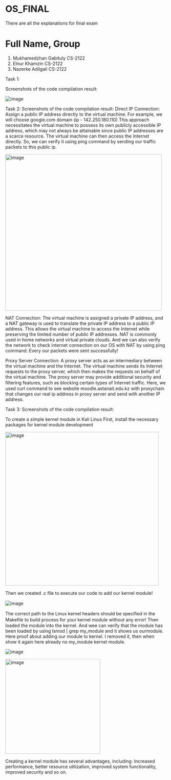 # OS_FINAL
There are all the explanations for final exam
#	Full Name,	Group 
1)	Mukhamedzhan Gabituly	CS-2122
2)	Elnur Khamzin	CS-2122
3)	Nazerke Adilgali	CS-2122

Task 1:


Screenshots of the code compilation result:


![image](https://user-images.githubusercontent.com/86833038/218450877-09f11949-274a-497e-bf14-cf78429a11f2.png)



Task 2:
Screenshots of the code compilation result:
Direct IP Connection:
Assign a public IP address directly to the virtual machine.
For example, we will choose google.com domain (ip - 142.250.180.110)
This approach necessitates the virtual machine to possess its own publicly accessible IP address, which may not always be attainable since public IP addresses are a scarce resource.
The virtual machine can then access the Internet directly.
So, we can verify it using ping command by sending our traffic packets to this public ip.


<img width="488" alt="image" src="https://user-images.githubusercontent.com/86833038/218451066-5170f6b1-2c79-4906-b7b0-157daee2d528.png">


NAT Connection:
The virtual machine is assigned a private IP address, and a NAT gateway is used to translate the private IP address to a public IP address.
This allows the virtual machine to access the Internet while preserving the limited number of public IP addresses.
NAT is commonly used in home networks and virtual private clouds.
And we can also verify the network to check internet connection on our OS with NAT by using ping command:
Every our packets were sent successfully!


Proxy Server Connection:
A proxy server acts as an intermediary between the virtual machine and the Internet.
The virtual machine sends its Internet requests to the proxy server, which then makes the requests on behalf of the virtual machine.
The proxy server may provide additional security and ﬁltering features, such as blocking certain types of Internet traffic.
Here, we used curl command to see website moodle.astanait.edu.kz with proxychain that changes our real ip address in proxy server and send with another IP address.



Task 3:
Screenshots of the code compilation result:

To create a simple kernel module in Kali Linux
First, install the necessary packages for kernel module development

<img width="479" alt="image" src="https://user-images.githubusercontent.com/86833038/218451382-10dc2453-617d-459f-ba52-c4af0a91c1d8.png">


Then we created .c ﬁle to execute our code to add our kernel module!


![image](https://user-images.githubusercontent.com/86833038/218451402-47bcb0dd-dd47-45a0-81ba-6ab53b43eb46.png)


The correct path to the Linux kernel headers should be speciﬁed in the Makeﬁle to build process for your kernel module without any error!
Then loaded the module into the kernel. And wee can verify that the module has been loaded by using lsmod | grep my_module and it shows us ourmodule.
Here proof about adding our module to kernel. I removed it, then when show it again here already no my_module kernel module.

![image](https://user-images.githubusercontent.com/86833038/218451450-2d20f1f6-30d8-426f-a863-3096643d4877.png)

<img width="296" alt="image" src="https://user-images.githubusercontent.com/86833038/218451502-cbfc6b4a-340e-49e6-8482-19923b4ba888.png">


Creating a kernel module has several advantages, including:
Increased performance, better resource utilization, improved system functionality, improved security and so on.

